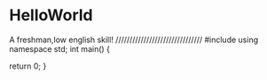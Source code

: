 # HelloWorld
A freshman,low english skill!
///////////////////////////////
#include<iostream>
using namespace std;
int main()
{
  
  return 0;
}
